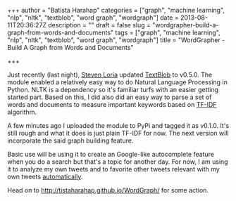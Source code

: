 +++
author = "Batista Harahap"
categories = ["graph", "machine learning", "nlp", "nltk", "textblob", "word graph", "wordgraph"]
date = 2013-08-11T20:36:27Z
description = ""
draft = false
slug = "wordgrapher-build-a-graph-from-words-and-documents"
tags = ["graph", "machine learning", "nlp", "nltk", "textblob", "word graph", "wordgraph"]
title = "WordGrapher - Build A Graph from Words and Documents"

+++


Just recently (last night), <a title="Steven Loria" href="https://twitter.com/sloria1" target="_blank">Steven Loria</a> updated <a title="TextBlob" href="http://textblob.readthedocs.org/" target="_blank">TextBlob</a> to v0.5.0. The module enabled a relatively easy way to do Natural Language Processing in Python. NLTK is a dependency so it's familiar turfs with an easier getting started part. Based on this, I did also did an easy way to parse a set of words and documents to measure important keywords based on <a title="TF-IDF" href="https://en.wikipedia.org/wiki/Tf–idf" target="_blank">TF-IDF</a> algorithm.

A few minutes ago I uploaded the module to PyPi and tagged it as v0.1.0. It's still rough and what it does is just plain TF-IDF for now. The next version will incorporate the said graph building feature.

Basic use will be using it to create an Google-like autocomplete feature when you do a search but that's a topic for another day. For now, I am using it to analyze my own tweets and to favorite other tweets relevant with my own tweets <a href="http://www.bango29.com/go/blog/2013/machine-favorited-tweets-organically-improve-followers-count" target="_blank">automatically</a>.

Head on to <a href="http://tistaharahap.github.io/WordGraph/" target="_blank">http://tistaharahap.github.io/WordGraph/</a> for some action.